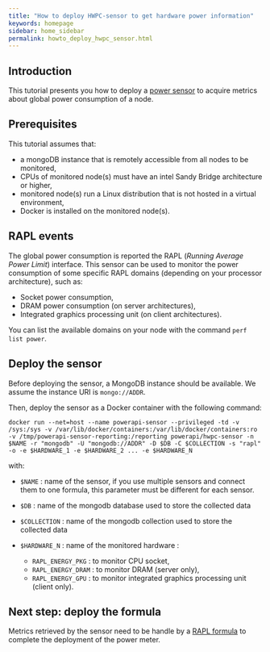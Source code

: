 ```yaml
---
title: "How to deploy HWPC-sensor to get hardware power information"
keywords: homepage
sidebar: home_sidebar 
permalink: howto_deploy_hwpc_sensor.html
---
```


## Introduction

This tutorial presents you how to deploy a [power sensor](hwpc.html) to acquire metrics about global power consumption of a node.

## Prerequisites
This tutorial assumes that:

- a mongoDB instance that is remotely accessible from all nodes to be monitored,
- CPUs of monitored node(s) must have an intel Sandy Bridge architecture or higher,
- monitored node(s) run a Linux distribution that is not hosted in a virtual environment,
- Docker is installed on the monitored node(s).

## RAPL events

The global power consumption is reported the RAPL (*Running Average Power Limit*) interface.
This sensor can be used to monitor the power consumption of some specific RAPL domains 
(depending on your processor architecture), such as:

- Socket power consumption,
- DRAM power consumption (on server architectures),
- Integrated graphics processing unit (on client architectures).

You can list the available domains on your node with the command `perf list power`.

## Deploy the sensor

Before deploying the sensor, a MongoDB instance should be available. We assume the instance URI is `mongo://ADDR`.

Then, deploy the sensor as a Docker container with the following command:

	docker run --net=host --name powerapi-sensor --privileged -td -v /sys:/sys -v /var/lib/docker/containers:/var/lib/docker/containers:ro -v /tmp/powerapi-sensor-reporting:/reporting powerapi/hwpc-sensor -n $NAME -r "mongodb" -U "mongodb://ADDR" -D $DB -C $COLLECTION -s "rapl" -o -e $HARDWARE_1 -e $HARDWARE_2 ... -e $HARDWARE_N
	
with: 

- `$NAME` : name of the sensor, if you use multiple sensors and connect them to one formula, this parameter must be different for each sensor.
- `$DB` : name of the mongodb database used to store the collected data
- `$COLLECTION` : name of the mongodb collection used to store the collected data
- `$HARDWARE_N` : name of the monitored hardware : 

	- `RAPL_ENERGY_PKG` : to monitor CPU socket,
	- `RAPL_ENERGY_DRAM` : to monitor DRAM (server only),
	- `RAPL_ENERGY_GPU` : to monitor integrated graphics processing unit (client only).


## Next step: deploy the formula

Metrics retrieved by the sensor need to be handle by a [RAPL formula](howto_deploy_rapl_formula.html) to complete the deployment of the power meter.
